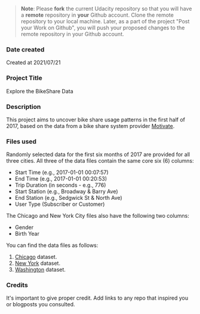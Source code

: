 >**Note**: Please **fork** the current Udacity repository so that you will have a **remote** repository in **your** Github account. Clone the remote repository to your local machine. Later, as a part of the project "Post your Work on Github", you will push your proposed changes to the remote repository in your Github account.

### Date created
Created at 2021/07/21

### Project Title
Explore the BikeShare Data

### Description
This project aims to uncover bike share usage patterns in the first half of 2017, based on the data from a bike share system provider <a href="https://www.motivateco.com/">Motivate</a>.

### Files used
Randomly selected data for the first six months of 2017 are provided for all three cities. All three of the data files contain the same core six (6) columns:

- Start Time (e.g., 2017-01-01 00:07:57)
- End Time (e.g., 2017-01-01 00:20:53)
- Trip Duration (in seconds - e.g., 776)
- Start Station (e.g., Broadway & Barry Ave)
- End Station (e.g., Sedgwick St & North Ave)
- User Type (Subscriber or Customer)


The Chicago and New York City files also have the following two columns:

- Gender
- Birth Year

You can find the data files as follows:
1. <a href='https://video.udacity-data.com/topher/2019/February/5c747ce1_chicago/chicago.csv'>Chicago</a> dataset.
2. <a href='https://video.udacity-data.com/topher/2019/February/5c747d01_new-york-city/new-york-city.csv'>New York</a> dataset.
3. <a href='https://video.udacity-data.com/topher/2019/February/5c747d10_washington/washington.csv'>Washington</a> dataset.

### Credits
It's important to give proper credit. Add links to any repo that inspired you or blogposts you consulted.

